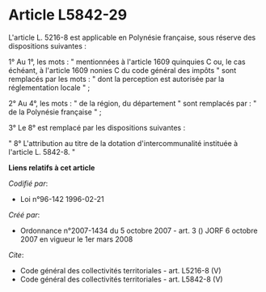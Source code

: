 # Article L5842-29

L'article L. 5216-8 est applicable en Polynésie française, sous réserve des dispositions suivantes : 

1° Au 1°, les mots : " mentionnées à l'article 1609 quinquies C ou, le cas échéant, à l'article 1609 nonies C du code général
des impôts " sont remplacés par les mots : " dont la perception est autorisée par la réglementation locale " ; 

2° Au 4°, les mots : " de la région, du département " sont remplacés par : " de la Polynésie française " ; 

3° Le 8° est remplacé par les dispositions suivantes : 

" 8° L'attribution au titre de la dotation d'intercommunalité instituée à l'article L. 5842-8. "

**Liens relatifs à cet article**

_Codifié par_:

  - Loi n°96-142 1996-02-21

_Créé par_:

  - Ordonnance n°2007-1434 du 5 octobre 2007 - art. 3 () JORF 6 octobre 2007 en vigueur le 1er mars 2008

_Cite_:

  - Code général des collectivités territoriales - art. L5216-8 (V)
  - Code général des collectivités territoriales - art. L5842-8 (V)
